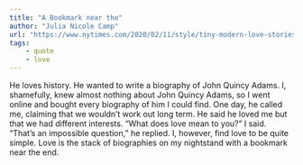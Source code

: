 ```yaml
---
title: "A Bookmark near the"
author: "Julia Nicole Camp"
url: "https://www.nytimes.com/2020/02/11/style/tiny-modern-love-stories-the-stormy-landscape-of-polyamory.html"
tags: 
    - quote
    - love
---
```


He loves history. He wanted to write a biography of John Quincy Adams. I, shamefully, knew almost nothing about John Quincy Adams, so I went online and bought every biography of him I could find. One day, he called me, claiming that we wouldn’t work out long term. He said he loved me but that we had different interests. “What does love mean to you?” I said. “That’s an impossible question,” he replied. I, however, find love to be quite simple. Love is the stack of biographies on my nightstand with a bookmark near the end.
